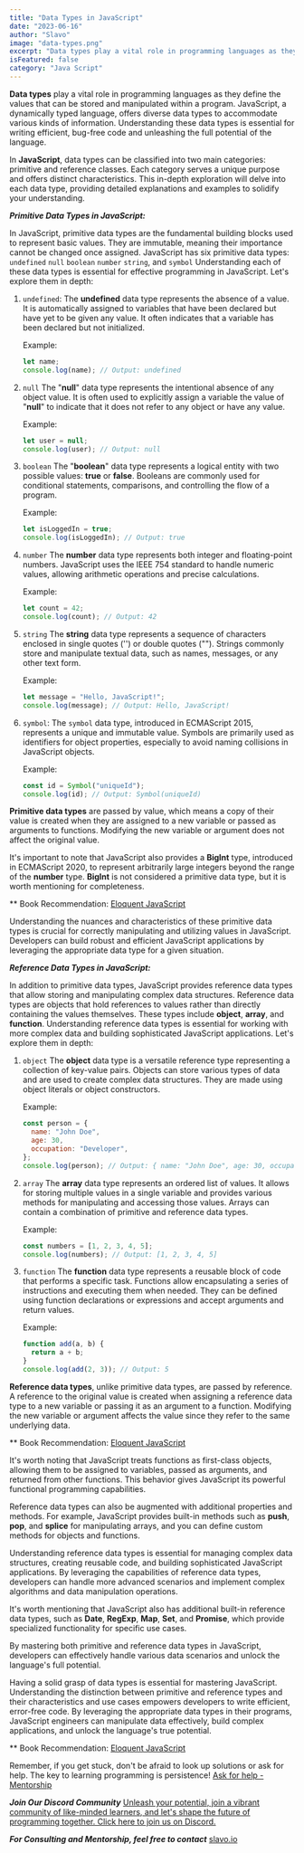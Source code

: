 ```yaml
---
title: "Data Types in JavaScript"
date: "2023-06-16"
author: "Slavo"
image: "data-types.png"
excerpt: "Data types play a vital role in programming languages as they define the values that can be stored and manipulated within a program. JavaScript..."
isFeatured: false
category: "Java Script"
---
```


**Data types** play a vital role in programming languages as they define the values that can be stored and manipulated within a program. JavaScript, a dynamically typed language, offers diverse data types to accommodate various kinds of information. Understanding these data types is essential for writing efficient, bug-free code and unleashing the full potential of the language.

In **JavaScript**, data types can be classified into two main categories: primitive and reference classes. Each category serves a unique purpose and offers distinct characteristics. This in-depth exploration will delve into each data type, providing detailed explanations and examples to solidify your understanding.

**_Primitive Data Types in JavaScript:_**

In JavaScript, primitive data types are the fundamental building blocks used to represent basic values. They are immutable, meaning their importance cannot be changed once assigned. JavaScript has six primitive data types: `undefined` `null` `boolean` `number` `string`, and `symbol` Understanding each of these data types is essential for effective programming in JavaScript. Let's explore them in depth:

1. `undefined`:
   The **undefined** data type represents the absence of a value. It is automatically assigned to variables that have been declared but have yet to be given any value. It often indicates that a variable has been declared but not initialized.

   Example:

   ```javascript
   let name;
   console.log(name); // Output: undefined
   ```

2. `null`
   The "**null**" data type represents the intentional absence of any object value. It is often used to explicitly assign a variable the value of "**null**" to indicate that it does not refer to any object or have any value.

   Example:

   ```javascript
   let user = null;
   console.log(user); // Output: null
   ```

3. `boolean`
   The "**boolean**" data type represents a logical entity with two possible values: **true** or **false**. Booleans are commonly used for conditional statements, comparisons, and controlling the flow of a program.

   Example:

   ```javascript
   let isLoggedIn = true;
   console.log(isLoggedIn); // Output: true
   ```

4. `number`
   The **number** data type represents both integer and floating-point numbers. JavaScript uses the IEEE 754 standard to handle numeric values, allowing arithmetic operations and precise calculations.

   Example:

   ```javascript
   let count = 42;
   console.log(count); // Output: 42
   ```

5. `string`
   The **string** data type represents a sequence of characters enclosed in single quotes ('') or double quotes (""). Strings commonly store and manipulate textual data, such as names, messages, or any other text form.

   Example:

   ```javascript
   let message = "Hello, JavaScript!";
   console.log(message); // Output: Hello, JavaScript!
   ```

6. `symbol`:
   The `symbol` data type, introduced in ECMAScript 2015, represents a unique and immutable value. Symbols are primarily used as identifiers for object properties, especially to avoid naming collisions in JavaScript objects.

   Example:

   ```javascript
   const id = Symbol("uniqueId");
   console.log(id); // Output: Symbol(uniqueId)
   ```

**Primitive data types** are passed by value, which means a copy of their value is created when they are assigned to a new variable or passed as arguments to functions. Modifying the new variable or argument does not affect the original value.

It's important to note that JavaScript also provides a **BigInt** type, introduced in ECMAScript 2020, to represent arbitrarily large integers beyond the range of the **number** type. **BigInt** is not considered a primitive data type, but it is worth mentioning for completeness.

\*\* Book Recommendation: [Eloquent JavaScript](https://amzn.to/44UeeZ6)

Understanding the nuances and characteristics of these primitive data types is crucial for correctly manipulating and utilizing values in JavaScript. Developers can build robust and efficient JavaScript applications by leveraging the appropriate data type for a given situation.

**_Reference Data Types in JavaScript:_**

In addition to primitive data types, JavaScript provides reference data types that allow storing and manipulating complex data structures. Reference data types are objects that hold references to values rather than directly containing the values themselves. These types include **object**, **array**, and **function**. Understanding reference data types is essential for working with more complex data and building sophisticated JavaScript applications. Let's explore them in depth:

1. `object`
   The **object** data type is a versatile reference type representing a collection of key-value pairs. Objects can store various types of data and are used to create complex data structures. They are made using object literals or object constructors.

   Example:

   ```javascript
   const person = {
     name: "John Doe",
     age: 30,
     occupation: "Developer",
   };
   console.log(person); // Output: { name: "John Doe", age: 30, occupation: "Developer" }
   ```

2. `array`
   The **array** data type represents an ordered list of values. It allows for storing multiple values in a single variable and provides various methods for manipulating and accessing those values. Arrays can contain a combination of primitive and reference data types.

   Example:

   ```javascript
   const numbers = [1, 2, 3, 4, 5];
   console.log(numbers); // Output: [1, 2, 3, 4, 5]
   ```

3. `function`
   The **function** data type represents a reusable block of code that performs a specific task. Functions allow encapsulating a series of instructions and executing them when needed. They can be defined using function declarations or expressions and accept arguments and return values.

   Example:

   ```javascript
   function add(a, b) {
     return a + b;
   }
   console.log(add(2, 3)); // Output: 5
   ```

**Reference data types**, unlike primitive data types, are passed by reference. A reference to the original value is created when assigning a reference data type to a new variable or passing it as an argument to a function. Modifying the new variable or argument affects the value since they refer to the same underlying data.

\*\* Book Recommendation: [Eloquent JavaScript](https://amzn.to/44UeeZ6)

It's worth noting that JavaScript treats functions as first-class objects, allowing them to be assigned to variables, passed as arguments, and returned from other functions. This behavior gives JavaScript its powerful functional programming capabilities.

Reference data types can also be augmented with additional properties and methods. For example, JavaScript provides built-in methods such as **push**, **pop**, and **splice** for manipulating arrays, and you can define custom methods for objects and functions.

Understanding reference data types is essential for managing complex data structures, creating reusable code, and building sophisticated JavaScript applications. By leveraging the capabilities of reference data types, developers can handle more advanced scenarios and implement complex algorithms and data manipulation operations.

It's worth mentioning that JavaScript also has additional built-in reference data types, such as **Date**, **RegExp**, **Map**, **Set**, and **Promise**, which provide specialized functionality for specific use cases.

By mastering both primitive and reference data types in JavaScript, developers can effectively handle various data scenarios and unlock the language's full potential.

Having a solid grasp of data types is essential for mastering JavaScript. Understanding the distinction between primitive and reference types and their characteristics and use cases empowers developers to write efficient, error-free code. By leveraging the appropriate data types in their programs, JavaScript engineers can manipulate data effectively, build complex applications, and unlock the language's true potential.

\*\* Book Recommendation: [Eloquent JavaScript](https://amzn.to/44UeeZ6)

Remember, if you get stuck, don't be afraid to look up solutions or ask for help. The key to learning programming is persistence! [Ask for help - Mentorship](/contact)

**_Join Our Discord Community_** [Unleash your potential, join a vibrant community of like-minded learners, and let's shape the future of programming together. Click here to join us on Discord.](https://discord.gg/SdwAYvFT)

**_For Consulting and Mentorship, feel free to contact_** [slavo.io](/contact)
